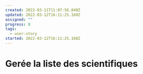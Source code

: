 ```yaml
---
created: 2022-03-11T11:07:56.840Z
updated: 2022-03-12T16:11:25.160Z
assigned: ""
progress: 0
tags:
  - user-story
started: 2022-03-12T16:11:25.160Z
---
```


# Gerée la liste des scientifiques
